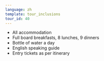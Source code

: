 ```yaml
---
language: zh
template: tour_inclusions
tour_id: 40
---
```

*   All accommodation
*   Full board breakfasts, 8 lunches, 9 dinners
*   Bottle of water a day
*   English speaking guide
*   Entry tickets as per itinerary